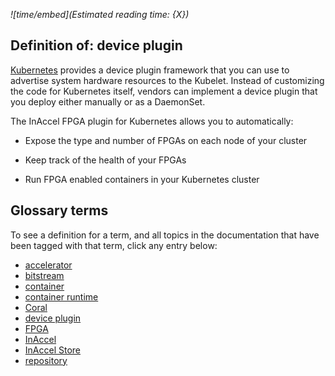 *![time/embed](Estimated reading time: {X})*

## Definition of: device plugin

[Kubernetes](https://kubernetes.io) provides a device plugin framework that you
can use to advertise system hardware resources to the Kubelet. Instead of
customizing the code for Kubernetes itself, vendors can implement a device
plugin that you deploy either manually or as a DaemonSet.

The InAccel FPGA plugin for Kubernetes allows you to automatically:

* Expose the type and number of FPGAs on each node of your cluster

* Keep track of the health of your FPGAs

* Run FPGA enabled containers in your Kubernetes cluster

## Glossary terms

To see a definition for a term, and all topics in the documentation that have
been tagged with that term, click any entry below:

* [accelerator](accelerator.md)
* [bitstream](bitstream.md)
* [container](container.md)
* [container runtime](container-runtime.md)
* [Coral](coral.md)
* [device plugin](device-plugin.md)
* [FPGA](fpga.md)
* [InAccel](inaccel.md)
* [InAccel Store](inaccel-store.md)
* [repository](repository.md)
